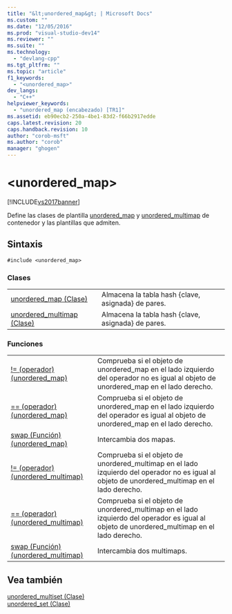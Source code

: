 ```yaml
---
title: "&lt;unordered_map&gt; | Microsoft Docs"
ms.custom: ""
ms.date: "12/05/2016"
ms.prod: "visual-studio-dev14"
ms.reviewer: ""
ms.suite: ""
ms.technology: 
  - "devlang-cpp"
ms.tgt_pltfrm: ""
ms.topic: "article"
f1_keywords: 
  - "<unordered_map>"
dev_langs: 
  - "C++"
helpviewer_keywords: 
  - "unordered_map (encabezado) [TR1]"
ms.assetid: eb90ecb2-250a-4be1-83d2-f66b2917edde
caps.latest.revision: 20
caps.handback.revision: 10
author: "corob-msft"
ms.author: "corob"
manager: "ghogen"
---
```

# &lt;unordered_map&gt;
[!INCLUDE[vs2017banner](../assembler/inline/includes/vs2017banner.md)]

Define las clases de plantilla [unordered\_map](../standard-library/unordered-map-class.md) y [unordered\_multimap](../standard-library/unordered-multimap-class.md) de contenedor y las plantillas que admiten.  
  
## Sintaxis  
  
```  
#include <unordered_map>  
```  
  
### Clases  
  
|||  
|-|-|  
|[unordered\_map \(Clase\)](../standard-library/unordered-map-class.md)|Almacena la tabla hash {clave, asignada} de pares.|  
|[unordered\_multimap \(Clase\)](../standard-library/unordered-multimap-class.md)|Almacena la tabla hash {clave, asignada} de pares.|  
  
### Funciones  
  
|||  
|-|-|  
|[\!\= \(operador\) \(unordered\_map\)](../Topic/operator!=%20\(unordered_map\).md)|Comprueba si el objeto de unordered\_map en el lado izquierdo del operador no es igual al objeto de unordered\_map en el lado derecho.|  
|[\=\= \(operador\) \(unordered\_map\)](../Topic/operator==%20\(unordered_map\).md)|Comprueba si el objeto de unordered\_map en el lado izquierdo del operador es igual al objeto de unordered\_map en el lado derecho.|  
|[swap \(Función\) \(unordered\_map\)](../Topic/swap%20Function%20\(unordered_map\).md)|Intercambia dos mapas.|  
|[\!\= \(operador\) \(unordered\_multimap\)](../Topic/operator!=%20\(unordered_multimap\).md)|Comprueba si el objeto de unordered\_multimap en el lado izquierdo del operador no es igual al objeto de unordered\_multimap en el lado derecho.|  
|[\=\= \(operador\) \(unordered\_multimap\)](../Topic/operator==%20\(unordered_multimap\).md)|Comprueba si el objeto de unordered\_multimap en el lado izquierdo del operador es igual al objeto de unordered\_multimap en el lado derecho.|  
|[swap \(Función\) \(unordered\_multimap\)](../Topic/swap%20Function%20\(unordered_multimap\).md)|Intercambia dos multimaps.|  
  
## Vea también  
 [unordered\_multiset \(Clase\)](../standard-library/unordered-multiset-class.md)   
 [unordered\_set \(Clase\)](../standard-library/unordered-set-class.md)